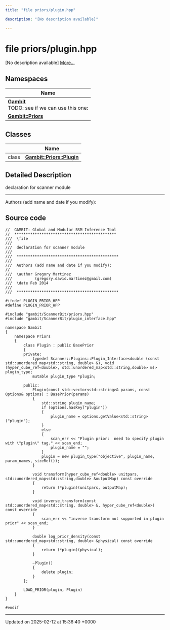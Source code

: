 ```yaml
---
title: "file priors/plugin.hpp"

description: "[No description available]"

---
```


# file priors/plugin.hpp

[No description available] [More...](#detailed-description)

## Namespaces

| Name           |
| -------------- |
| **[Gambit](/documentation/code/namespaces/namespacegambit/)** <br>TODO: see if we can use this one:  |
| **[Gambit::Priors](/documentation/code/namespaces/namespacegambit_1_1priors/)**  |

## Classes

|                | Name           |
| -------------- | -------------- |
| class | **[Gambit::Priors::Plugin](/documentation/code/classes/classgambit_1_1priors_1_1plugin/)**  |

## Detailed Description


declaration for scanner module



------------------

Authors (add name and date if you modify): 




## Source code

```
//  GAMBIT: Global and Modular BSM Inference Tool
//  *********************************************
///  \file
///
///  declaration for scanner module
///
///  *********************************************
///
///  Authors (add name and date if you modify):
//
///  \author Gregory Martinez
///          (gregory.david.martinez@gmail.com)
///  \date Feb 2014
///
///  *********************************************

#ifndef PLUGIN_PRIOR_HPP
#define PLUGIN_PRIOR_HPP

#include "gambit/ScannerBit/priors.hpp"
#include "gambit/ScannerBit/plugin_interface.hpp"

namespace Gambit
{
    namespace Priors
    {
        class Plugin : public BasePrior
        {
        private:
            typedef Scanner::Plugins::Plugin_Interface<double (const std::unordered_map<std::string, double> &), void (hyper_cube_ref<double>, std::unordered_map<std::string,double> &)> plugin_type;
            mutable plugin_type *plugin;
                
        public:
            Plugin(const std::vector<std::string>& params, const Options& options) : BasePrior(params)
            {
                std::string plugin_name;
                if (options.hasKey("plugin"))
                {
                    plugin_name = options.getValue<std::string>("plugin");
                }
                else
                {
                    scan_err << "Plugin prior:  need to specify plugin with \"plugin\" tag." << scan_end;
                    plugin_name = "";
                }
                plugin = new plugin_type("objective", plugin_name, param_names, sizeRef());
            }
            
            void transform(hyper_cube_ref<double> unitpars, std::unordered_map<std::string,double> &outputMap) const override
            {
                return (*plugin)(unitpars, outputMap);
            }

            void inverse_transform(const std::unordered_map<std::string, double> &, hyper_cube_ref<double>) const override
            {
                scan_err << "inverse transform not supported in plugin prior" << scan_end;
            }
            
            double log_prior_density(const std::unordered_map<std::string, double> &physical) const override
            {
                return (*plugin)(physical);
            }
            
            ~Plugin()
            {
                delete plugin;
            }
        };
        
        LOAD_PRIOR(plugin, Plugin)
    }
}

#endif
```


-------------------------------

Updated on 2025-02-12 at 15:36:40 +0000
